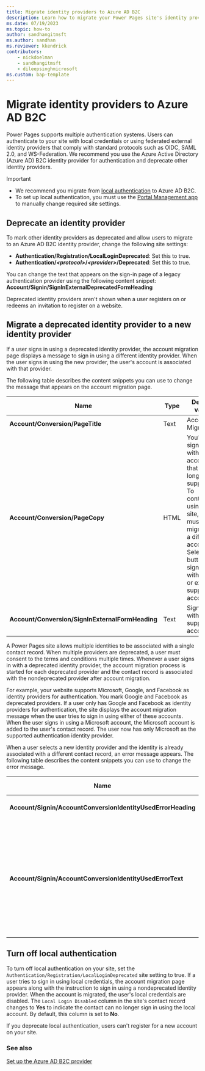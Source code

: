```yaml
---
title: Migrate identity providers to Azure AD B2C
description: Learn how to migrate your Power Pages site's identity providers to Azure AD B2C.
ms.date: 07/19/2023
ms.topic: how-to
author: sandhangitmsft
ms.author: sandhan
ms.reviewer: kkendrick
contributors:
    - nickdoelman
    - sandhangitmsft
    - dileepsinghmicrosoft
ms.custom: bap-template
---
```


# Migrate identity providers to Azure AD B2C

Power Pages supports multiple authentication systems. Users can authenticate to your site with local credentials or using federated external identity providers that comply with standard protocols such as OIDC, SAML 2.0, and WS-Federation. We recommend you use the Azure Active Directory (Azure AD) B2C identity provider for authentication and deprecate other identity providers.

> [!IMPORTANT]
>
> - We recommend you migrate from [local authentication](set-authentication-identity.md) to Azure AD B2C.
> - To set up local authentication, you must use the [Portal Management app](../../configure/portal-management-app.md) to manually change required site settings.

## Deprecate an identity provider

To mark other identity providers as deprecated and allow users to migrate to an Azure AD B2C identity provider, change the following site settings:

- **Authentication/Registration/LocalLoginDeprecated**: Set this to true.
- **Authentication/*\<protocol\>*/*\<provider\>*/Deprecated**: Set this to true.

You can change the text that appears on the sign-in page of a legacy authentication provider using the following content snippet: **Account/Signin/SignInExternalDeprecatedFormHeading**

Deprecated identity providers aren't shown when a user registers on or redeems an invitation to register on a website.

## Migrate a deprecated identity provider to a new identity provider

If a user signs in using a deprecated identity provider, the account migration page displays a message to sign in using a different identity provider. When the user signs in using the new provider, the user's account is associated with that provider.

The following table describes the content snippets you can use to change the message that appears on the account migration page.

| Name | Type | Default value |
|------|------|-------|
| **Account/Conversion/PageTitle** | Text | Account Migration |
| **Account/Conversion/PageCopy** | HTML | You've signed in with an account that is no longer supported. To continue using this site, you must migrate to a different account. Select the button to sign in with a new or existing supported account. |
| **Account/Conversion/SignInExternalFormHeading** | Text | Sign in with a supported account. |

A Power Pages site allows multiple identities to be associated with a single contact record. When multiple providers are deprecated, a user must consent to the terms and conditions multiple times. Whenever a user signs in with a deprecated identity provider, the account migration process is started for each deprecated provider and the contact record is associated with the nondeprecated provider after account migration.

For example, your website supports Microsoft, Google, and Facebook as identity providers for authentication. You mark Google and Facebook as deprecated providers. If a user only has Google and Facebook as identity providers for authentication, the site displays the account migration message when the user tries to sign in using either of these accounts. When the user signs in using a Microsoft account, the Microsoft account is added to the user's contact record. The user now has only Microsoft as the supported authentication identity provider.

When a user selects a new identity provider and the identity is already associated with a different contact record, an error message appears. The following table describes the content snippets you can use to change the error message.

| Name | Type | Default value |
|------|------|-------|
| **Account/Signin/AccountConversionIdentityUsedErrorHeading** | Text | Account Conversion Error |
| **Account/Signin/AccountConversionIdentityUsedErrorText** | HTML | This account already exists. Close your browser, restart the process, and select a different account on the Account Migration page. |

## Turn off local authentication

To turn off local authentication on your site, set the `Authentication/Registration/LocalLoginDeprecated` site setting to true. If a user tries to sign in using local credentials, the account migration page appears along with the instruction to sign in using a nondeprecated identity provider. When the account is migrated, the user's local credentials are disabled. The `Local Login Disabled` column in the site's contact record changes to **Yes** to indicate the contact can no longer sign in using the local account. By default, this column is set to **No**.

If you deprecate local authentication, users can't register for a new account on your site.

### See also

[Set up the Azure AD B2C provider](azure-ad-b2c-provider.md)